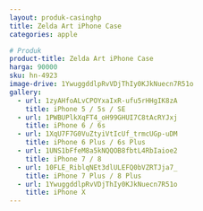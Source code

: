 ```yaml
---
layout: produk-casinghp
title: Zelda Art iPhone Case
categories: apple

# Produk
product-title: Zelda Art iPhone Case
harga: 90000
sku: hn-4923
image-drive: 1YwuggddlpRvVDjThIy0KJkNuecn7R51o
gallery:
  - url: 1zyAHfoALvCPOYxaIxR-ufu5rHHgIK8zA
    title: iPhone 5 / 5s / SE
  - url: 1PWBUPlkXqFT4_oH99GHUI7C8tAcRYJxj
    title: iPhone 6 / 6s
  - url: 1XqU7F7G0VuZtyiVtIcUf_trmcUGp-uDM
    title: iPhone 6 Plus / 6s Plus
  - url: 1UNS1bFfeM8a5kNQQOB8fbtL4RbIaioe2
    title: iPhone 7 / 8
  - url: 10FLE_RiblqNEt3dlULEFQ0bVZRTJja7_
    title: iPhone 7 Plus / 8 Plus
  - url: 1YwuggddlpRvVDjThIy0KJkNuecn7R51o
    title: iPhone X
---
```

